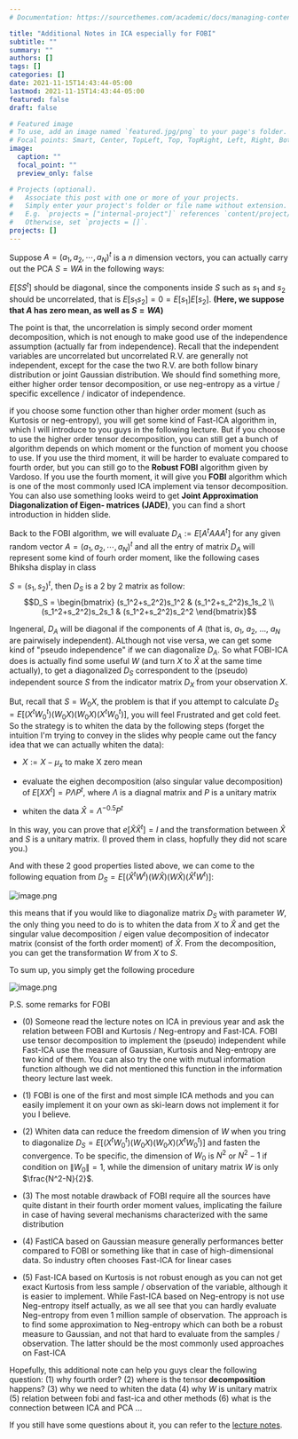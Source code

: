 ```yaml
---
# Documentation: https://sourcethemes.com/academic/docs/managing-content/

title: "Additional Notes in ICA especially for FOBI"
subtitle: ""
summary: ""
authors: []
tags: []
categories: []
date: 2021-11-15T14:43:44-05:00
lastmod: 2021-11-15T14:43:44-05:00
featured: false
draft: false

# Featured image
# To use, add an image named `featured.jpg/png` to your page's folder.
# Focal points: Smart, Center, TopLeft, Top, TopRight, Left, Right, BottomLeft, Bottom, BottomRight.
image:
  caption: ""
  focal_point: ""
  preview_only: false

# Projects (optional).
#   Associate this post with one or more of your projects.
#   Simply enter your project's folder or file name without extension.
#   E.g. `projects = ["internal-project"]` references `content/project/deep-learning/index.md`.
#   Otherwise, set `projects = []`.
projects: []
---
```


Suppose $A=(a_1, a_2,\cdots, a_N)^t$ is a $n$ dimension vectors, you can actually carry out the PCA $S = WA$ in the following ways:

$E[SS^t]$ should be diagonal, since the components inside $S$ such as $s_1$ and $s_2$ should be uncorrelated, that is $E[s_1s_2]=0=E[s_1]E[s_2]$. **(Here, we suppose that $A$ has zero mean, as well as $S=WA$)**



The point is that, the uncorrelation is simply second order moment decomposition, which is not enough to make good use of the independence assumption (actually far from independence). Recall that the independent variables are uncorrelated but uncorrelated R.V. are generally not independent, except for the case the two R.V. are both follow binary distribution or joint Gaussian distribution. We should find something more, either higher order tensor decomposition, or use neg-entropy as a virtue / specific excellence / indicator of independence.



if you choose some function other than higher order moment (such as Kurtosis or neg-entropy), you will get some kind of Fast-ICA algorithm in, which I will introduce to you guys in the following lecture. But if you choose to use the higher order tensor decomposition, you can still get a bunch of algorithm depends on which moment or the function of moment you choose to use. If you use the third moment, it will be harder to evaluate compared to fourth order, but you can still go to the **Robust FOBI** algorithm given by Vardoso. If you use the fourth moment, it will give you **FOBI** algorithm which is one of the most commonly used ICA implement via tensor decomposition. You can also use something looks weird to get **Joint Approximation Diagonalization of Eigen- matrices (JADE)**, you can find a short introduction in hidden slide.



Back to the FOBI algorithm, we will evaluate $D_A:=E[A^tAAA^t]$ for any given random vector $A=(a_1, a_2,\cdots, a_N)^t$ and all the entry of matrix $D_A$ will represent some kind of fourh order moment, like the following cases Bhiksha display in class

$S=(s_1, s_2)^t$, then $D_S$ is a 2 by 2 matrix as follow: $$D_S = \begin{bmatrix} (s_1^2+s_2^2)s_1^2 & (s_1^2+s_2^2)s_1s_2 \\ (s_1^2+s_2^2)s_2s_1 & (s_1^2+s_2^2)s_2^2 \end{bmatrix}$$



Ingeneral, $D_A$ will be diagonal if the components of $A$ (that is, $a_1$, $a_2$, ..., $a_N$ are pairwisely independent). ALthough not vise versa, we can get some kind of "pseudo independence" if we can diagonalize $D_A$. So what FOBI-ICA does is actually find some useful $W$ (and turn $X$ to $\hat{X}$ at the same time actually), to get a diagonalized $D_S$ correspondent to the (pseudo) independent source $S$ from the indicator matrix $D_X$ from your observation $X$.



But, recall that $S=W_0X$, the problem is that if you attempt to calculate $D_S=E[(X^tW_0^t)(W_0X)(W_0X)(X^tW_0^t)]$, you will feel Frustrated and get cold feet. So the strategy is to whiten the data by the following steps (forget the intuition I'm trying to convey in the slides why people came out the fancy idea that we can actually whiten the data):

- $X:=X-\mu_x$ to make X zero mean

- evaluate the eighen decomposition (also singular value decomposition) of $E[XX^t]=P\Lambda P^t$, where $\Lambda$ is a diagnal matrix and $P$ is a unitary matrix

- whiten the data $\hat{X}=\Lambda^{-0.5}P^t$

In this way, you can prove that $e[\hat{X}\hat{X}^t] = I$ and the transformation between $\hat{X}$ and $S$ is a unitary matrix. (I proved them in class, hopfully they did not scare you.)

And with these 2 good properties listed above, we can come to the following equation from $D_S=E[(\hat{X}^tW^t)(W\hat{X})(W\hat{X})(\hat{X}^tW^t)]$:

![image.png](../../img/fobi1.png)


this means that if you would like to diagonalize matrix $D_S$ with parameter $W$, the only thing you need to do is to whiten the data from $X$ to $\hat{X}$ and get the singular value decomposition / eigen value decomposition of indecator matrix (consist of the forth order moment) of $\hat{X}$. From the decomposition, you can get the transformation $W$ from $X$ to $S$.



To sum up, you simply get the following procedure

![image.png](../../img/fobi2.png)





P.S. some remarks for FOBI

- (0) Someone read the lecture notes on ICA in previous year and ask the relation between FOBI and Kurtosis / Neg-entropy and Fast-ICA. FOBI use tensor decomposition to implement the (pseudo) independent while Fast-ICA use the measure of Gaussian, Kurtosis and Neg-entropy are two kind of them. You can also try the one with mutual information function although we did not mentioned this function in the information theory lecture last week.

- (1) FOBI is one of the first and most simple ICA methods and you can easily implement it on your own as ski-learn dows not implement it for you I believe.

- (2) Whiten data can reduce the freedom dimension of $W$ when you tring to diagonalize $D_S=E[(X^tW_0^t)(W_0X)(W_0X)(X^tW_0^t)]$ and fasten the convergence. To be specific, the dimension of $W_0$ is $N^2$ or $N^2-1$ if condition on $\left\| W_0 \right\|=1$, while the dimension of unitary matrix $W$ is only $\frac{N^2-N}{2}$.

- (3) The most notable drawback of FOBI require all the sources have quite distant in their fourth order moment values, implicating the failure in case of having several mechanisms characterized with the same distribution

- (4) FastICA based on Gaussian measure generally performances better compared to FOBI or something like that in case of high-dimensional data. So industry often chooses Fast-ICA for linear cases

- (5) Fast-ICA based on Kurtosis is not robust enough as you can not get exact Kurtosis from less sample / observation of the variable, although it is easier to implement. While Fast-ICA based on Neg-entropy is not use Neg-entropy itself actually, as we all see that you can hardly evaluate Neg-entropy from even 1 million sample of observation. The approach is to find some approximation to Neg-entropy which can both be a robust measure to Gaussian, and not that hard to evaluate from the samples / observation. The latter should be the most commonly used approaches on Fast-ICA





Hopefully, this additional note can help you guys clear the following question: (1) why fourth order? (2) where is the tensor **decomposition** happens? (3) why we need to whiten the data (4) why $W$ is unitary matrix (5) relation between fobi and fast-ica and other methods (6) what is the connection between ICA and PCA ... 

If you still have some questions about it, you can refer to the 
<a href="https://mlsp2021.cs.cmu.edu/ppt/Lecture%20ICA%20new2.pdf" target="_blank">lecture notes</a>.